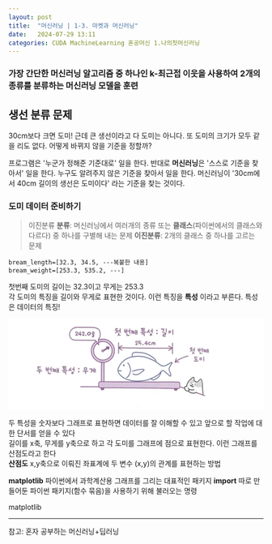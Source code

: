 ```yaml
---
layout: post
title:  "머신러닝 | 1-3. 마켓과 머신러닝"
date:   2024-07-29 13:11
categories: CUDA MachineLearning 혼공머신 1.나의첫머신러닝
---
```



### 가장 간단한 머신러닝 알고리즘 중 하나인 k-최근접 이웃을 사용하여 2개의 종류를 분류하는 머신러닝 모델을 훈련

## 생선 분류 문제
30cm보다 크면 도미!
근데 큰 생선이라고 다 도미는 아니다. 
또 도미의 크기가 모두 같을 리도 없다. 어떻게 바뀌지 않을 기준을 정할까?   

프로그램은 '누군가 정해준 기준대로' 일을 한다. 반대로 **머신러닝**은 '스스로 기준을 찾아서' 일을 한다. 누구도 알려주지 않은 기준을 찾아서 일을 한다. 머신러닝이 '30cm에서 40cm 길이의 생선은 도미이다' 라는 기준을 찾는 것이다. 



### 도미 데이터 준비하기

> 이진분류
> **분류**: 머신러닝에서 여러개의 종류 또는 **클래스**(파이썬에서의 클래스와 다르다) 중 하나를 구별해 내는 문제
> **이진분류**: 2개의 클래스 중 하나를 고르는 문제

```
bream_length=[32.3, 34.5, ---복붙한 내용]
bream_weight=[253.3, 535.2, ---]
```
첫번째 도미의 길이는 32.3이고 무게는 253.3    
각 도미의 특징을 길이와 무게로 표현한 것이다.
이런 특징을 **특성** 이라고 부른다. 특성은 데이터의 특징!

![alt 도미](/assets/img/1.3도미.png)

두 특성을 숫자보다 그래프로 표현하면 데이터를 잘 이해할 수 있고 앞으로 할 작업에 대한 단서를 얻을 수 있다   
길이를 x축, 무게를 y축으로 하고 각 도미를 그래프에 점으로 표현한다. 이런 그래프를 산점도라고 한다    
**산점도** x,y축으로 이뤄진 좌표계에 두 변수 (x,y)의 관계를 표현하는 방법

**matplotlib** 파이썬에서 과학계산용 그래프를 그리는 대표적인 패키지
**import** 따로 만들어둔 파이썬 패키지(함수 묶음)을 사용하기 위해 불러오는 명령

matplotlib




---
참고: 혼자 공부하는 머신러닝+딥러닝
